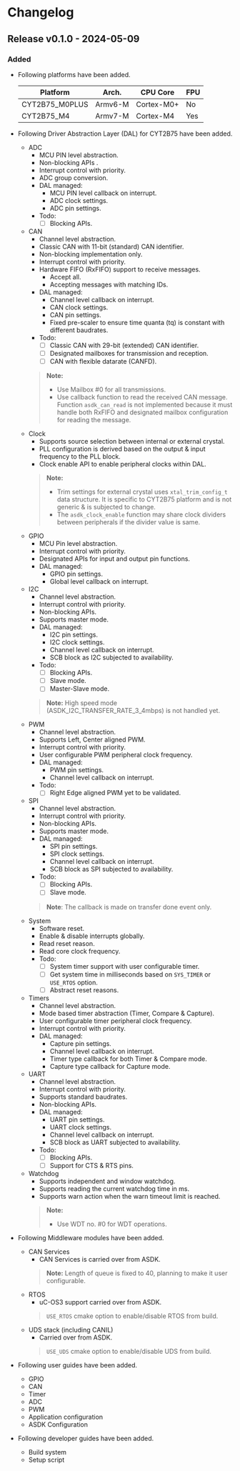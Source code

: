 # Changelog

## Release v0.1.0 - 2024-05-09

<!--
### Unreleased

* Integration of Unity framework for unit test cases.
* Integration of coding style guide check.
* External EEPROM abstraction in middleware.
-->

### Added

* Following platforms have been added.

    |Platform|Arch.|CPU Core|FPU|
    |--------|----|--------|------|
    |CYT2B75_M0PLUS|Armv6-M |Cortex-M0+ |No |
    |CYT2B75_M4    |Armv7-M |Cortex-M4  |Yes|

* Following Driver Abstraction Layer (DAL) for CYT2B75 have been added.
    - ADC
        - MCU PIN level abstraction.
        - Non-blocking APIs .
        - Interrupt control with priority.
        - ADC group conversion.
        - DAL managed:
            - MCU PIN level callback on interrupt.
            - ADC clock settings.
            - ADC pin settings.
        - Todo:
            - [ ] Blocking APIs.
    - CAN
        - Channel level abstraction.
        - Classic CAN with 11-bit (standard) CAN identifier.
        - Non-blocking implementation only.
        - Interrupt control with priority.
        - Hardware FIFO (RxFIFO) support to receive messages.
            - Accept all.
            - Accepting messages with matching IDs.
        - DAL managed:
            - Channel level callback on interrupt.
            - CAN clock settings.
            - CAN pin settings.
            - Fixed pre-scaler to ensure time quanta (tq) is constant with different baudrates.
        - Todo:
            - [ ] Classic CAN with 29-bit (extended) CAN identifier.
            - [ ] Designated mailboxes for transmission and reception.
            - [ ] CAN with flexible datarate (CANFD).
        > **Note:**
        > - Use Mailbox #0 for all transmissions.
        > - Use callback function to read the received CAN message. Function `asdk_can_read` is not implemented because it must handle both RxFIFO and designated mailbox configuration for reading the message.
    - Clock
        - Supports source selection between internal or external crystal.
        - PLL configuration is derived based on the output & input frequency to the PLL block.
        - Clock enable API to enable peripheral clocks within DAL.
        > **Note:**
        > - Trim settings for external crystal uses `xtal_trim_config_t` data structure. It is specific to CYT2B75 platform and is not generic & is subjected to change.
        > - The `asdk_clock_enable` function may share clock dividers between peripherals if the divider value is same.
    - GPIO
        - MCU Pin level abstraction.
        - Interrupt control with priority.
        - Designated APIs for input and output pin functions.
        - DAL managed:
            - GPIO pin settings.
            - Global level callback on interrupt.
    - I2C
        - Channel level abstraction.
        - Interrupt control with priority.
        - Non-blocking APIs.
        - Supports master mode.
        - DAL managed:
            - I2C pin settings.
            - I2C clock settings.
            - Channel level callback on interrupt.
            - SCB block as I2C subjected to availability.
        - Todo:
            - [ ] Blocking APIs.
            - [ ] Slave mode.
            - [ ] Master-Slave mode.
        > **Note:** High speed mode (ASDK_I2C_TRANSFER_RATE_3_4mbps) is not handled yet.
    - PWM
        - Channel level abstraction.
        - Supports Left, Center aligned PWM.
        - Interrupt control with priority.
        - User configurable PWM peripheral clock frequency.
        - DAL managed:
            - PWM pin settings.
            - Channel level callback on interrupt.
        - Todo:
            - [ ] Right Edge aligned PWM yet to be validated.
    - SPI
        - Channel level abstraction.
        - Interrupt control with priority.
        - Non-blocking APIs.
        - Supports master mode.
        - DAL managed:
            - SPI pin settings.
            - SPI clock settings.
            - Channel level callback on interrupt.
            - SCB block as SPI subjected to availability.
        - Todo:
            - [ ] Blocking APIs.
            - [ ] Slave mode.
        > **Note**: The callback is made on transfer done event only.
    - System
        - Software reset.
        - Enable & disable interrupts globally.
        - Read reset reason.
        - Read core clock frequency.
        - Todo:
            - [ ] System timer support with user configurable timer.
            - [ ] Get system time in milliseconds based on `SYS_TIMER` or `USE_RTOS` option.
            - [ ] Abstract reset reasons.
    - Timers
        - Channel level abstraction.
        - Mode based timer abstraction (Timer, Compare & Capture).
        - User configurable timer peripheral clock frequency.
        - Interrupt control with priority.
        - DAL managed:
            - Capture pin settings.
            - Channel level callback on interrupt.
            - Timer type callback for both Timer & Compare mode.
            - Capture type callback for Capture mode.
    - UART
        - Channel level abstraction.
        - Interrupt control with priority.
        - Supports standard baudrates.
        - Non-blocking APIs.
        - DAL managed:
            - UART pin settings.
            - UART clock settings.
            - Channel level callback on interrupt.
            - SCB block as UART subjected to availability.
        - Todo:
            - [ ] Blocking APIs.
            - [ ] Support for CTS & RTS pins.
    - Watchdog
        - Supports independent and window watchdog.
        - Supports reading the current watchdog time in ms.
        - Supports warn action when the warn timeout limit is reached.
        > **Note:**
        > - Use WDT no. #0 for WDT operations.

* Following Middleware modules have been added.

    - CAN Services
        - CAN Services is carried over from ASDK.
        > **Note:** Length of queue is fixed to 40, planning to make it user configurable.
    - RTOS
        - uC-OS3 support carried over from ASDK.
        > `USE_RTOS` cmake option to enable/disable RTOS from build.
    - UDS stack (including CANIL)
        - Carried over from ASDK.
        > `USE_UDS` cmake option to enable/disable UDS from build.

* Following user guides have been added.
    - GPIO
    - CAN
    - Timer
    - ADC
    - PWM
    - Application configuration
    - ASDK Configuration

* Following developer guides have been added.
    - Build system
    - Setup script

<!--
### Changed
### Deprecated
### Removed
### Fixed
### Security
-->